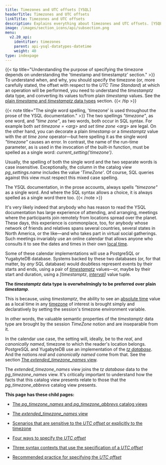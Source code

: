 ```yaml
---
title: Timezones and UTC offsets [YSQL]
headerTitle: Timezones and UTC offsets
linkTitle: Timezones and UTC offsets
description: Explains everything about timezones and UTC offsets. [YSQL]
image: /images/section_icons/api/subsection.png
menu:
  v2.20_api:
    identifier: timezones
    parent: api-ysql-datatypes-datetime
    weight: 40
type: indexpage
---
```


{{< tip title="Understanding the purpose of specifying the timezone depends on understanding the 'timestamp and timestamptz' section." >}}
To understand when, and why, you should specify the timezone (or, more carefully stated, the offset with respect to the _UTC Time Standard_) at which an operation will be performed, you need to understand the _timestamptz_ data type, and converting its values to/from plain _timestamp_ values. See the [plain _timestamp_ and _timestamptz_ data types](../date-time-data-types-semantics/type-timestamp/) section.
{{< /tip >}}

{{< note title="The single word spelling, 'timezone' is used throughout the prose of the YSQL documentation." >}}
The two spellings _"timezone"_, as one word, and _"time zone"_, as two words, both occur in SQL syntax. For example both _set timezone = \<arg\>_  and _set time zone \<arg\>_ are legal. On the other hand, you can decorate a plain _timestamp_ or a _timestamptz_ value with the _at time zone_ operator—but here spelling it as the single word _"timezone"_ causes an error. In contrast, the name of the run-time parameter, as is used in the invocation of the built-in function, must be spelled as a single word: _current_setting('timezone')_.

Usually, the spelling of both the single word and the two separate words is case insensitive. Exceptionally, the column in the catalog view _pg_settings.name_ includes the value _'TimeZone'_. Of course, SQL queries against this view must respect this mixed case spelling.

The YSQL documentation, in the prose accounts, always spells _"timezone"_ as a single word. And where the SQL syntax allows a choice, it is always spelled as a single word there too.
{{< /note >}}

It's very likely indeed that anybody who has reason to read the YSQL documentation has large experience of attending, and arranging, meetings where the participants join remotely from locations spread over the planet. These days, this experience is commonplace, too, for anybody whose network of friends and relatives spans several countries, several states in North America, or the like—and who takes part in virtual social gatherings. Such meetings invariably use an online calendar that allows anyone who consults it to see the dates and times in their own [local time](../conceptual-background/#wall-clock-time-and-local-time).

Some of these calendar implementations will use a PostgreSQL or YugabyteDB database. Systems backed by these two databases (or, for that matter, by _any_ SQL database) would doubtless represent events by their starts and ends, using a pair of  [_timestamptz_](../date-time-data-types-semantics/type-timestamp/) values—or, maybe by their start and duration, using a _[timestamptz_, _[interval](../date-time-data-types-semantics/type-interval/)]_ value tuple.

**The _timestamptz_ data type is overwhelmingly to be preferred over plain _timestamp_**.

This is because, using _timestamptz_, the ability to see an [absolute time](../conceptual-background/#absolute-time-and-the-utc-time-standard) value as a local time in any [timezone](../conceptual-background/#timezones-and-the-offset-from-the-utc-time-standard) of interest is brought simply and declaratively by setting the session's timezone environment variable.

In other words, the valuable semantic properties of the _timestamptz_ data type are brought by the session _TimeZone_ notion and are inseparable from it.

In the calendar use case, the setting will, ideally, be to  the _real_, and _canonically named_, timezone to which the reader's location belongs. PostgreSQL and YugabyteDB use an implementation of the _[tz&nbsp;database](https://en.wikipedia.org/wiki/Tz_database)_. And the notions _real_ and _canonically named_ come from that. See the section [The _extended_timezone_names_ view](./extended-timezone-names/).

The _extended_timezone_names_ view joins the _tz&nbsp;database_ data to the _pg_timezone_names_ view. It's critically important to understand how the facts that this catalog view presents relate to those that the _pg_timezone_abbrevs_ catalog view presents.

**This page has these child pages:**

- [The _pg_timezone_names_ and _pg_timezone_abbrevs_ catalog views](./catalog-views/)

- [The _extended_timezone_names_ view](./extended-timezone-names/)

- [Scenarios that are sensitive to the _UTC offset_ or explicitly to the timezone](./timezone-sensitive-operations/)

- [Four ways to specify the _UTC offset_](./ways-to-spec-offset/)

- [Three syntax contexts that use the specification of a _UTC offset_](./syntax-contexts-to-spec-offset/)

- [Recommended practice for specifying the _UTC offset_](./recommendation/)
